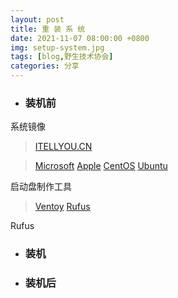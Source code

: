 ```yaml
---
layout: post
title: 重 装 系 统
date: 2021-11-07 08:00:00 +0800
img: setup-system.jpg
tags: [blog,野生技术协会]
categories: 分享
---
```

* ### **装机前**

系统镜像

> <a href="https://next.itellyou.cn/" target="_blank">ITELLYOU.CN</a>  

> <a href="https://www.microsoft.com/zh-cn/windows/windows-11/" target="_blank">Microsoft</a> <a href="https://support.apple.com/zh-cn/macos/upgrade" target="_blank">Apple</a> <a href="https://www.centos.org/download/" target="_blank">CentOS</a> <a href="https://ubuntu.com/download/desktop" target="_blank">Ubuntu</a>

启动盘制作工具 

> <a href="https://www.ventoy.net/cn/index.html" target="_blank">Ventoy</a> <a href="" target="_blank">Rufus</a> 

Rufus

* ### **装机**


* ### **装机后**